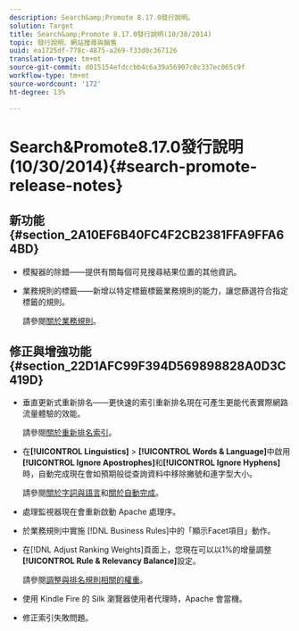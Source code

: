 ```yaml
---
description: Search&amp;Promote 8.17.0發行說明。
solution: Target
title: Search&amp;Promote 8.17.0發行說明(10/30/2014)
topic: 發行說明、網站搜尋與銷售
uuid: ea1725df-778c-4875-a269-f33d0c367126
translation-type: tm+mt
source-git-commit: d015154efdccbb4c6a39a56907c0c337ec065c9f
workflow-type: tm+mt
source-wordcount: '172'
ht-degree: 13%

---
```



# Search&amp;Promote8.17.0發行說明(10/30/2014){#search-promote-release-notes}

## 新功能{#section_2A10EF6B40FC4F2CB2381FFA9FFA64BD}

* 模擬器的除錯——提供有關每個可見搜尋結果位置的其他資訊。
* 業務規則的標籤——新增以特定標籤標籤業務規則的能力，讓您篩選符合指定標籤的規則。

   請參閱[關於業務規則](../c-about-rules-menu/c-about-business-rules.md#concept_2A93D76216754D3D8412CDEA00BD26BD)。

## 修正與增強功能{#section_22D1AFC99F394D569898828A0D3C419D}

* 垂直更新式重新排名——更快速的索引重新排名現在可產生更能代表實際網路流量體驗的效能。

   請參閱[關於重新排名索引](../c-about-index-menu/c-about-re-rank-index.md#concept_147B0A9FCD51451787DA898E06F7C692)。

* 在&#x200B;**[!UICONTROL Linguistics]** > **[!UICONTROL Words & Language]**&#x200B;中啟用&#x200B;**[!UICONTROL Ignore Apostrophes]**&#x200B;和&#x200B;**[!UICONTROL Ignore Hyphens]**&#x200B;時，自動完成現在會如預期般從查詢資料中移除撇號和連字型大小。

   請參閱[關於字詞與語言](../c-about-linguistics-menu/c-about-words-and-language.md#concept_CEB4B9576F3C4E2EB87B352EEC738D79)和[關於自動完成](../c-about-auto-complete.md#concept_093A9CD754864BA79B456FE4BEB64578)。

* 處理監視器現在會重新啟動 Apache 處理序。
* 於業務規則中實施 [!DNL Business Rules]中的「顯示Facet項目」動作。
* 在[!DNL Adjust Ranking Weights]頁面上，您現在可以以1%的增量調整&#x200B;**[!UICONTROL Rule & Relevancy Balance]**&#x200B;設定。

   請參閱[調整與排名規則相關的權重](../c-about-rules-menu/c-about-ranking-rules.md#task_3CB6FC92A66F4D99874A42D55825DB64)。

* 使用 Kindle Fire 的 Silk 瀏覽器使用者代理時，Apache 會當機。
* 修正索引失敗問題。

